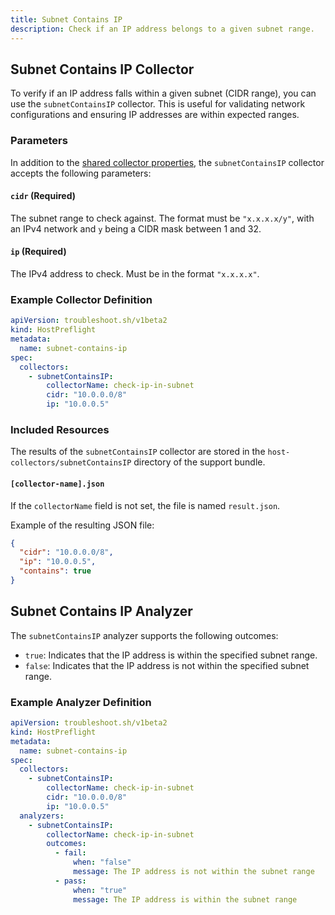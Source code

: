 ```yaml
---
title: Subnet Contains IP
description: Check if an IP address belongs to a given subnet range.
---
```


## Subnet Contains IP Collector

To verify if an IP address falls within a given subnet (CIDR range), you can use the `subnetContainsIP` collector. This is useful for validating network configurations and ensuring IP addresses are within expected ranges.

### Parameters

In addition to the [shared collector properties](/collect/collectors/#shared-properties), the `subnetContainsIP` collector accepts the following parameters:

#### `cidr` (Required)
The subnet range to check against. The format must be `"x.x.x.x/y"`, with an IPv4 network and `y` being a CIDR mask between 1 and 32.

#### `ip` (Required)
The IPv4 address to check. Must be in the format `"x.x.x.x"`.

### Example Collector Definition

```yaml
apiVersion: troubleshoot.sh/v1beta2
kind: HostPreflight
metadata:
  name: subnet-contains-ip
spec:
  collectors:
    - subnetContainsIP:
        collectorName: check-ip-in-subnet
        cidr: "10.0.0.0/8"
        ip: "10.0.0.5"
```

### Included Resources

The results of the `subnetContainsIP` collector are stored in the `host-collectors/subnetContainsIP` directory of the support bundle.

#### `[collector-name].json`

If the `collectorName` field is not set, the file is named `result.json`.

Example of the resulting JSON file:

```json
{
  "cidr": "10.0.0.0/8",
  "ip": "10.0.0.5",
  "contains": true
}
```

## Subnet Contains IP Analyzer

The `subnetContainsIP` analyzer supports the following outcomes:

- `true`: Indicates that the IP address is within the specified subnet range.
- `false`: Indicates that the IP address is not within the specified subnet range.

### Example Analyzer Definition

```yaml
apiVersion: troubleshoot.sh/v1beta2
kind: HostPreflight
metadata:
  name: subnet-contains-ip
spec:
  collectors:
    - subnetContainsIP:
        collectorName: check-ip-in-subnet
        cidr: "10.0.0.0/8"
        ip: "10.0.0.5"
  analyzers:
    - subnetContainsIP:
        collectorName: check-ip-in-subnet
        outcomes:
          - fail:
              when: "false"
              message: The IP address is not within the subnet range
          - pass:
              when: "true"
              message: The IP address is within the subnet range
```
